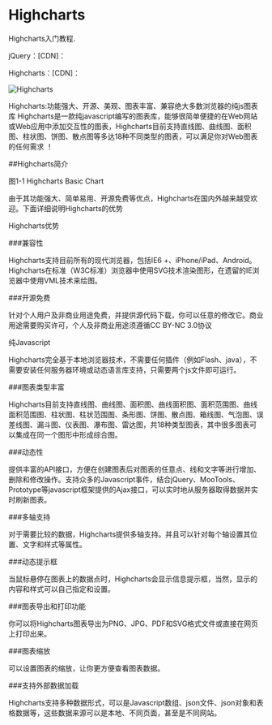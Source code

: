 # Highcharts
Highcharts入门教程.


jQuery：[CDN]：<script src="http://cdn.hcharts.cn/jquery/jquery-1.8.3.min.js"></script>

Highcharts：[CDN]：<script src="http://cdn.hcharts.cn/highcharts/highcharts.js"></script>  

![Highcharts](http://www.hcharts.cn/docs/images/start_line.jpg)  

Highcharts:功能强大、开源、美观、图表丰富、兼容绝大多数浏览器的纯js图表库
    Highcharts是一款纯javascript编写的图表库，能够很简单便捷的在Web网站或Web应用中添加交互性的图表，Highcharts目前支持直线图、曲线图、面积图、柱状图、饼图、散点图等多达18种不同类型的图表，可以满足你对Web图表的任何需求 ！

##Highcharts简介

图1-1 Highcharts Basic Chart

由于其功能强大、简单易用、开源免费等优点，Highcharts在国内外越来越受欢迎。下面详细说明Highcharts的优势

Highcharts优势

###兼容性

Highcharts支持目前所有的现代浏览器，包括IE6 +、iPhone/iPad、Android。Highcharts在标准（W3C标准）浏览器中使用SVG技术渲染图形，在遗留的IE浏览器中使用VML技术来绘图。

###开源免费

针对个人用户及非商业用途免费，并提供源代码下载，你可以任意的修改它。商业用途需要购买许可，个人及非商业用途须遵循CC BY-NC 3.0协议

纯Javascript

Highcharts完全基于本地浏览器技术，不需要任何插件（例如Flash、java），不需要安装任何服务器环境或动态语言库支持，只需要两个js文件即可运行。

###图表类型丰富

Highcharts目前支持直线图、曲线图、面积图、曲线面积图、面积范围图、曲线面积范围图、柱状图、柱状范围图、条形图、饼图、散点图、箱线图、气泡图、误差线图、漏斗图、仪表图、瀑布图、雷达图，共18种类型图表，其中很多图表可以集成在同一个图形中形成综合图。

###动态性

提供丰富的API接口，方便在创建图表后对图表的任意点、线和文字等进行增加、删除和修改操作。支持众多的Javascript事件，结合jQuery、MooTools、Prototype等javascript框架提供的Ajax接口，可以实时地从服务器取得数据并实时刷新图表。

###多轴支持

对于需要比较的数据，Highcharts提供多轴支持。并且可以针对每个轴设置其位置、文字和样式等属性。

###动态提示框

当鼠标悬停在图表上的数据点时，Highcharts会显示信息提示框，当然，显示的内容和样式可以自己指定和设置。

###图表导出和打印功能

你可以将Highcharts图表导出为PNG、JPG、PDF和SVG格式文件或直接在网页上打印出来。

###图表缩放

可以设置图表的缩放，让你更方便查看图表数据。

###支持外部数据加载

Highcharts支持多种数据形式，可以是Javascript数组、json文件、json对象和表格数据等，这些数据来源可以是本地、不同页面，甚至是不同网站。
